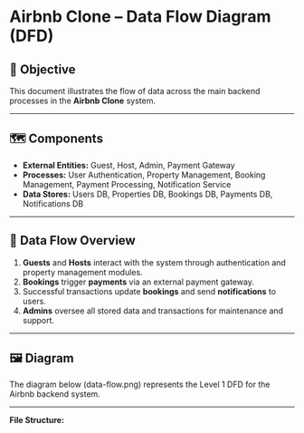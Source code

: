 # Airbnb Clone – Data Flow Diagram (DFD)

## 🎯 Objective
This document illustrates the flow of data across the main backend processes in the **Airbnb Clone** system.

---

## 🗺️ Components
- **External Entities:** Guest, Host, Admin, Payment Gateway  
- **Processes:** User Authentication, Property Management, Booking Management, Payment Processing, Notification Service  
- **Data Stores:** Users DB, Properties DB, Bookings DB, Payments DB, Notifications DB  

---

## 🔄 Data Flow Overview
1. **Guests** and **Hosts** interact with the system through authentication and property management modules.
2. **Bookings** trigger **payments** via an external payment gateway.
3. Successful transactions update **bookings** and send **notifications** to users.
4. **Admins** oversee all stored data and transactions for maintenance and support.

---

## 🖼️ Diagram
The diagram below (data-flow.png) represents the Level 1 DFD for the Airbnb backend system.

---

**File Structure:**

